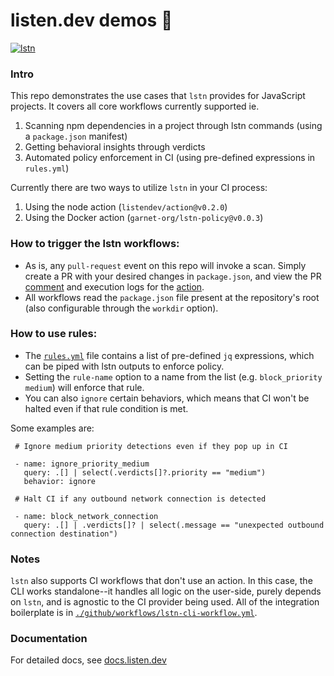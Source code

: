 # listen.dev demos :dolphin:
[![lstn](https://github.com/garnet-org/demos/actions/workflows/lstn.yml/badge.svg?branch=main)](https://github.com/garnet-org/demos/actions/workflows/lstn.yml)

### Intro

This repo demonstrates the use cases that `lstn` provides for JavaScript projects. It covers all core workflows currently supported ie.

1) Scanning npm dependencies in a project through lstn commands (using a `package.json` manifest)
2) Getting behavioral insights through verdicts
3) Automated policy enforcement in CI (using pre-defined expressions in `rules.yml`)


Currently there are two ways to utilize `lstn` in your CI process:

  1) Using the node action (`listendev/action@v0.2.0`)
  2) Using the Docker action (`garnet-org/lstn-policy@v0.0.3`)

### How to trigger the lstn workflows:

- As is, any `pull-request` event on this repo will invoke a scan. Simply create a PR with your desired changes in `package.json`, and view the PR [comment](https://github.com/garnet-org/demos/pull/10#issuecomment-1489536753) and execution logs for the [action](https://github.com/garnet-org/demos/actions).
- All workflows read the `package.json` file present at the repository's root (also configurable through the `workdir` option).

### How to use rules:

- The [`rules.yml`](https://github.com/garnet-org/demos/blob/main/rules.yml) file contains a list of pre-defined `jq` expressions, which can be piped with lstn outputs to enforce policy. 
- Setting the `rule-name` option to a name from the list (e.g. `block_priority medium`) will enforce that rule.
- You can also `ignore` certain behaviors, which means that CI won't be halted even if that rule condition is met.

Some examples are:
 ```
  # Ignore medium priority detections even if they pop up in CI

  - name: ignore_priority_medium
    query: .[] | select(.verdicts[]?.priority == "medium")
    behavior: ignore
    
  # Halt CI if any outbound network connection is detected

  - name: block_network_connection
    query: .[] | .verdicts[]? | select(.message == "unexpected outbound connection destination")
  ```

### Notes

`lstn` also supports CI workflows that don't use an action. In this case, the CLI works standalone--it handles all logic on the user-side, purely depends on `lstn`, and is agnostic to the CI provider being used. All of the integration boilerplate is in [`./github/workflows/lstn-cli-workflow.yml`](https://github.com/garnet-org/demos/blob/main/.github/workflows/lstn-cli-workflow.yml).

### Documentation

For detailed docs, see [docs.listen.dev](https://docs.listen.dev/)
